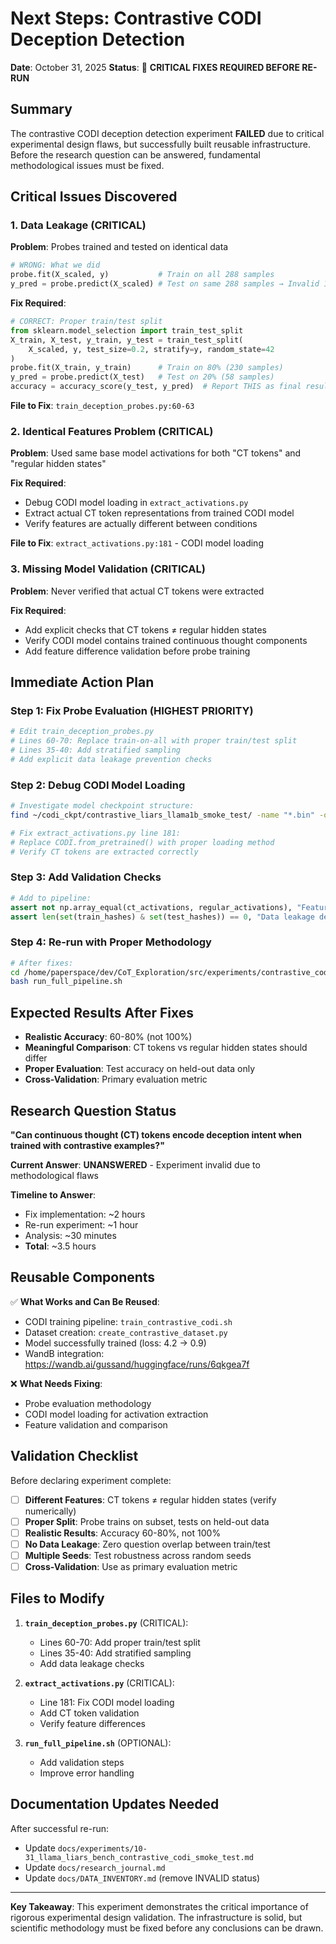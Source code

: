 # Next Steps: Contrastive CODI Deception Detection

**Date**: October 31, 2025
**Status**: 🚨 **CRITICAL FIXES REQUIRED BEFORE RE-RUN**

## Summary

The contrastive CODI deception detection experiment **FAILED** due to critical experimental design flaws, but successfully built reusable infrastructure. Before the research question can be answered, fundamental methodological issues must be fixed.

## Critical Issues Discovered

### 1. **Data Leakage (CRITICAL)**
**Problem**: Probes trained and tested on identical data
```python
# WRONG: What we did
probe.fit(X_scaled, y)           # Train on all 288 samples
y_pred = probe.predict(X_scaled) # Test on same 288 samples → Invalid 100% accuracy
```

**Fix Required**:
```python
# CORRECT: Proper train/test split
from sklearn.model_selection import train_test_split
X_train, X_test, y_train, y_test = train_test_split(
    X_scaled, y, test_size=0.2, stratify=y, random_state=42
)
probe.fit(X_train, y_train)      # Train on 80% (230 samples)
y_pred = probe.predict(X_test)   # Test on 20% (58 samples)
accuracy = accuracy_score(y_test, y_pred)  # Report THIS as final result
```

**File to Fix**: `train_deception_probes.py:60-63`

### 2. **Identical Features Problem (CRITICAL)**
**Problem**: Used same base model activations for both "CT tokens" and "regular hidden states"

**Fix Required**:
- Debug CODI model loading in `extract_activations.py`
- Extract actual CT token representations from trained CODI model
- Verify features are actually different between conditions

**File to Fix**: `extract_activations.py:181` - CODI model loading

### 3. **Missing Model Validation (CRITICAL)**
**Problem**: Never verified that actual CT tokens were extracted

**Fix Required**:
- Add explicit checks that CT tokens ≠ regular hidden states
- Verify CODI model contains trained continuous thought components
- Add feature difference validation before probe training

## Immediate Action Plan

### Step 1: Fix Probe Evaluation (HIGHEST PRIORITY)
```bash
# Edit train_deception_probes.py
# Lines 60-70: Replace train-on-all with proper train/test split
# Lines 35-40: Add stratified sampling
# Add explicit data leakage prevention checks
```

### Step 2: Debug CODI Model Loading
```bash
# Investigate model checkpoint structure:
find ~/codi_ckpt/contrastive_liars_llama1b_smoke_test/ -name "*.bin" -o -name "*.pt"

# Fix extract_activations.py line 181:
# Replace CODI.from_pretrained() with proper loading method
# Verify CT tokens are extracted correctly
```

### Step 3: Add Validation Checks
```python
# Add to pipeline:
assert not np.array_equal(ct_activations, regular_activations), "Features are identical!"
assert len(set(train_hashes) & set(test_hashes)) == 0, "Data leakage detected!"
```

### Step 4: Re-run with Proper Methodology
```bash
# After fixes:
cd /home/paperspace/dev/CoT_Exploration/src/experiments/contrastive_codi
bash run_full_pipeline.sh
```

## Expected Results After Fixes

- **Realistic Accuracy**: 60-80% (not 100%)
- **Meaningful Comparison**: CT tokens vs regular hidden states should differ
- **Proper Evaluation**: Test accuracy on held-out data only
- **Cross-Validation**: Primary evaluation metric

## Research Question Status

**"Can continuous thought (CT) tokens encode deception intent when trained with contrastive examples?"**

**Current Answer**: **UNANSWERED** - Experiment invalid due to methodological flaws

**Timeline to Answer**:
- Fix implementation: ~2 hours
- Re-run experiment: ~1 hour
- Analysis: ~30 minutes
- **Total**: ~3.5 hours

## Reusable Components

✅ **What Works and Can Be Reused**:
- CODI training pipeline: `train_contrastive_codi.sh`
- Dataset creation: `create_contrastive_dataset.py`
- Model successfully trained (loss: 4.2 → 0.9)
- WandB integration: https://wandb.ai/gussand/huggingface/runs/6qkgea7f

❌ **What Needs Fixing**:
- Probe evaluation methodology
- CODI model loading for activation extraction
- Feature validation and comparison

## Validation Checklist

Before declaring experiment complete:
- [ ] **Different Features**: CT tokens ≠ regular hidden states (verify numerically)
- [ ] **Proper Split**: Probe trains on subset, tests on held-out data
- [ ] **Realistic Results**: Accuracy 60-80%, not 100%
- [ ] **No Data Leakage**: Zero question overlap between train/test
- [ ] **Multiple Seeds**: Test robustness across random seeds
- [ ] **Cross-Validation**: Use as primary evaluation metric

## Files to Modify

1. **`train_deception_probes.py`** (CRITICAL):
   - Lines 60-70: Add proper train/test split
   - Lines 35-40: Add stratified sampling
   - Add data leakage checks

2. **`extract_activations.py`** (CRITICAL):
   - Line 181: Fix CODI model loading
   - Add CT token validation
   - Verify feature differences

3. **`run_full_pipeline.sh`** (OPTIONAL):
   - Add validation steps
   - Improve error handling

## Documentation Updates Needed

After successful re-run:
- Update `docs/experiments/10-31_llama_liars_bench_contrastive_codi_smoke_test.md`
- Update `docs/research_journal.md`
- Update `docs/DATA_INVENTORY.md` (remove INVALID status)

---

**Key Takeaway**: This experiment demonstrates the critical importance of rigorous experimental design validation. The infrastructure is solid, but scientific methodology must be fixed before any conclusions can be drawn.